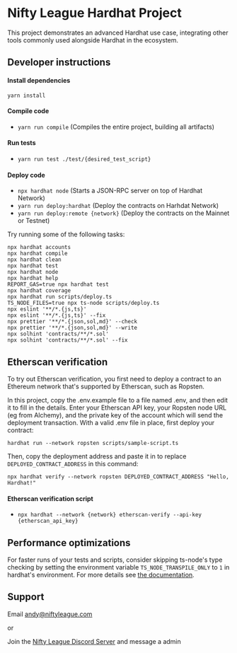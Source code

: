 # Nifty League Hardhat Project

This project demonstrates an advanced Hardhat use case, integrating other tools commonly used alongside Hardhat in the ecosystem.

## Developer instructions

#### Install dependencies
`yarn install`

#### Compile code
- `yarn run compile` (Compiles the entire project, building all artifacts)

#### Run tests
- `yarn run test ./test/{desired_test_script}`

#### Deploy code 
- `npx hardhat node` (Starts a JSON-RPC server on top of Hardhat Network)
- `yarn run deploy:hardhat` (Deploy the contracts on Harhdat Network)
- `yarn run deploy:remote {network}` (Deploy the contracts on the Mainnet or Testnet)

Try running some of the following tasks:

```shell
npx hardhat accounts
npx hardhat compile
npx hardhat clean
npx hardhat test
npx hardhat node
npx hardhat help
REPORT_GAS=true npx hardhat test
npx hardhat coverage
npx hardhat run scripts/deploy.ts
TS_NODE_FILES=true npx ts-node scripts/deploy.ts
npx eslint '**/*.{js,ts}'
npx eslint '**/*.{js,ts}' --fix
npx prettier '**/*.{json,sol,md}' --check
npx prettier '**/*.{json,sol,md}' --write
npx solhint 'contracts/**/*.sol'
npx solhint 'contracts/**/*.sol' --fix
```

## Etherscan verification

To try out Etherscan verification, you first need to deploy a contract to an Ethereum network that's supported by Etherscan, such as Ropsten.

In this project, copy the .env.example file to a file named .env, and then edit it to fill in the details. Enter your Etherscan API key, your Ropsten node URL (eg from Alchemy), and the private key of the account which will send the deployment transaction. With a valid .env file in place, first deploy your contract:

```shell
hardhat run --network ropsten scripts/sample-script.ts
```

Then, copy the deployment address and paste it in to replace `DEPLOYED_CONTRACT_ADDRESS` in this command:

```shell
npx hardhat verify --network ropsten DEPLOYED_CONTRACT_ADDRESS "Hello, Hardhat!"
```

#### Etherscan verification script
- `npx hardhat --network {network} etherscan-verify --api-key {etherscan_api_key}`

## Performance optimizations

For faster runs of your tests and scripts, consider skipping ts-node's type checking by setting the environment variable `TS_NODE_TRANSPILE_ONLY` to `1` in hardhat's environment. For more details see [the documentation](https://hardhat.org/guides/typescript.html#performance-optimizations).

## Support

Email [andy@niftyleague.com](mailto:andy@niftyleague.com)  

or  

Join the [Nifty League Discord Server](https://discord.gg/niftyleague) and message a admin
